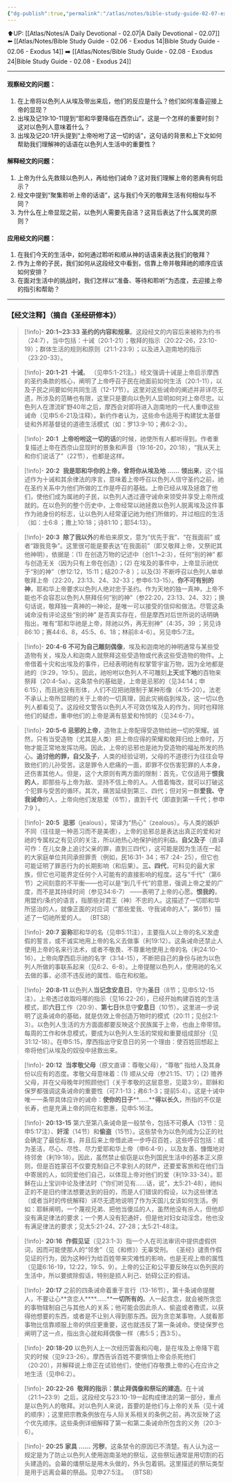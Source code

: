 ```yaml
---
{"dg-publish":true,"permalink":"/atlas/notes/bible-study-guide-02-07-exodus-20/"}
---
```


⬆️UP: [[Atlas/Notes/A Daily Devotional - 02.07\|A Daily Devotional - 02.07]]
⬅️ [[Atlas/Notes/Bible Study Guide - 02.06 - Exodus 14\|Bible Study Guide - 02.06 - Exodus 14]]
➡️ [[Atlas/Notes/Bible Study Guide - 02.08 - Exodus 24\|Bible Study Guide - 02.08 - Exodus 24]] 

---
#### 观察经文的问题：
1. 在上帝将以色列人从埃及带出来后，他们的反应是什么？他们如何准备迎接上帝的显现？
2. 出埃及记19:10-11提到“耶和华要降临在西奈山”，这是一个怎样的重要时刻？这对以色列人意味着什么？
3. 出埃及记20:1开头提到“上帝吩咐了这一切的话”，这句话的背景和上下文如何帮助我们理解神的话语在以色列人生活中的重要性？

#### 解释经文的问题：
1. 上帝为什么先救赎以色列人，再给他们诫命？这对我们理解上帝的恩典有何启示？
2. 经文中提到“聚集聆听上帝的话语”，这与我们今天的敬拜生活有何相似与不同？
3. 为什么在上帝显现之前，以色列人需要先自洁？这背后表达了什么属灵的原则？

#### 应用经文的问题：
1. 在我们今天的生活中，如何通过聆听和顺从神的话语来表达我们的敬拜？
2. 作为上帝的子民，我们如何从这段经文中看到，信靠上帝并敬拜祂的顺序应该如何安排？
3. 在面对生活中的挑战时，我们怎样以“准备、等待和聆听”为态度，去迎接上帝的指引和帮助？

---
### 【经文注释】（摘自《圣经研修本》）

> [!info]- **20:1~23:33** 
> **圣约的内容和规章**。这段经文的内容后来被称为约书（24:7），当中包括：十诫（20:1-21）；敬拜的指示（20:22-26，23:10-19）；群体生活的规则和原则（21:1-23:9）；以及进入迦南地的指示（23:20-33）。

> [!info]- **20:1-21** 
> **十诫**。 （见申5:1-21注。）经文强调十诫是上帝启示摩西的圣约条款的核心，阐明了上帝呼召子民在祂面前如何生活（20:1-11），以及子民之间要如何共同生活（12-17节）。这里对这些诫命的阐述并非详尽无遗，所涉及的范畴也有限，这里只是要向以色列人显明如何对上帝尽忠。以色列人在漂流旷野40年之后，摩西会对即将进入迦南地的一代人重申这些诫命（见申5:6-21及注释）。新约作者认为，这些命令适用于构建犹太基督徒和外邦基督徒的道德生活模式（如：罗13:9-10；弗6:2-3）。

> [!info]- **20:1** 
> **上帝吩咐这一切的话**的时候，祂使所有人都听得到。作者重复描述上帝在西奈山显现时的景象和声音（19:16-20，20:18），“我从天上和你们说话了”（22节），也都是这样。

> [!info]- **20:2** 
> **我是耶和华你的上帝，曾将你从埃及地** **……** **领出来**，这个描述作为十诫和其余律法的序言，意味着上帝呼召以色列人信守圣约之前，祂在圣约关系中为他们所做的工作是呼召的基础。上帝已经从埃及拯救了他们，使他们成为属祂的子民，以色列人透过遵守诫命来领受并享受上帝所成就的。在以色列的整个历史中，上帝经常以祂拯救以色列人脱离埃及这件事作为祂身份的标志，让以色列人经常谨记祂为他们所做的，并过相应的生活（如：士6:8 ；撒上10:18；诗81:10；耶54:13）。

> [!info]- **20:3** 
> **除了我以外**的希伯来原文，意为“优先于我”、“在我面前” 或者“跟我竞争”。这里很可能是要表达“在我面前”（即又敬拜上帝，又祭祀其他神明），依据是：(1) 在创造万物的记述中（创1:1~2:3），任何“别的神” 都与创造无关（因为只有上帝在创造）；(2) 在埃及的事件中，上帝显示祂优于“别的神”（参12:12，15:11；结20:7-8 ）；以及(3) 不断呼召以色列人单单敬拜上帝（22:20，23:13、24、32-33；参申6:13-15）。**你不可有别的神**，耶和华上帝要求以色列人绝对忠于圣约。作为天地的独一真神，上帝不能也不会容忍以色列人祭拜任何“别的神”（参22:20，23:13、24、32）；换句话说，敬拜独一真神的一神论，是唯一可以接受的信仰和做法。尽管这条诫命没有评论这些“别的神” 是否真实存在，但是摩西对后世所说的话明确指出，唯有“耶和华祂是上帝，除祂以外，再无别神”（4:35，39 ；另见诗86:10；赛44:6、8，45:5、6、18；林前8:4-6）。另见申5:7注。

> [!info]- **20:4-6** 
> **不可为自己雕刻偶像**，埃及和迦南地的神明通常与某些受造物有关，埃及人和迦南人就祭拜这些受造物或代表这些受造物的物件。上帝借着十灾和出埃及的事件，已经表明祂有权掌管宇宙万物，因为全地都是祂的（9:29，19:5）。因此，祂吩咐以色列人不可雕刻**上天**或**下地**的百物来祭拜（20:4-5a）。这条禁令的基础是，上帝是忌邪的（见34:14；申6:15），而且祂没有形体，人们不应把祂限制于某种形像（4:15-20）。法老不承认上帝所显明的关于上帝的一切真理，因此灾祸临到埃及，这一切以色列人都看见了。这段经文警告以色列人不可效仿埃及人的作为，同时也释除他们的疑虑，重申他们的上帝是满有慈爱和怜悯的（见34:6-7）。

> [!info]- **20:5-6**
> **忌邪的上帝**，造物主上帝配得受造物给祂一切的荣耀。诚然，只有当受造物（尤其是人类）把上帝应得的荣耀和敬拜归给上帝时，万物才能正常地发挥功用。因此，上帝的忌邪也是祂为受造物的福祉所发的热心。**追讨他的罪，自父及子**，人类的经验证明，父母的不道德行为往往会导致他们的儿孙受苦。这是罪令人悲痛的一面，即罪不仅伤害犯罪的人本身，还伤害其他人。但是，这个大原则有两方面的限制：首先，它仅适用于**恨我的人**，即那些与上帝为敌、坚持不信上帝的人。人借着悔改，就可以打破这个犯罪与受苦的循环。其次，痛苦延续到第三、四代；但对另一群**爱我、守我诫命**的人，上帝向他们发慈爱（6节），直到千代（即直到第一千代；参申7:9 ）。

> [!info]- **20:5** 
> **忌邪**（jealous），常译为“热心”（zealous）。与人类的嫉妒不同（往往是一种恶习而不是美德），上帝的忌邪总是表达出真正的爱和对祂的专属权之有见识的关注，所以祂热心地保护祂的利益。**自父及子**（直译可作：在儿女身上追讨父亲的罪，直到三四代），这可能是因为生活在一起的大家庭单位共同承担罪责（例如，民16:31- 34；书7 :24- 25），但它也可能证明了罪恶行为的长期影响（和后果）。**三、四代**，可料见的最大家族，但它也可能界定任何个人可能有的直接影响的程度。这与“千代”（第6节）之间刻意的不平衡——也可以是“到几千代”的意思，强调上帝之爱的广度，而不是其持续时间（参见34:6-7） ——表明了上帝的心愿。**恨我的**，用盟约/条约的语言，指那些对君王（神）不忠的人。这描述了一切耶和华所惩治的人，就像正面的对应词（“那些爱我、守我诫命的人”，第6节）描述了一切祂所爱的人。 （BTSB）

> [!info]- **20:7**
> **妄称**耶和华的名（见申5:11注），主要指人以上帝的名义发虚假的誓言，或不诚实地用上帝的名义去做事（利19:12）。这条诫命还禁止人使用上帝的名来行法术，或者不敬畏、不尊重地使用上帝的名（利24:10-16）。上帝向摩西启示祂的名字（3:14-15），不断把自己的身份与祂为以色列人所做的事联系起来（见6:2、6-8）。上帝提醒以色列人，使用祂的名义去做的事，必须不违反祂的属性、临在和权能。

> [!info]- **20:8-11**
> 以色列人**当记念安息日**，守为**圣日**（8节；见申5:12-15注）。上帝透过收取吗哪的指示（见16:22-26），已经开始构建百姓的生活模式，即**六日**工作（20:9）、**第七日**休息守**安息日**（10节）。这里进一步说明了这条诫命的基础，就是仿效上帝创造万物时的模式（20:11；见创2:1-3）。以色列人生活的方方面面都要反映这个民族属于上帝，也由上帝带领。每周的工作和休息模式，要成为以色列人生活的常规和重要组成部分（见31:12-18）。在申5:15，摩西指出守安息日的另一个理由：使百姓回想起上帝将他们从埃及的奴役中拯救出来。

> [!info]- **20:12** 
> **当孝敬父母**（原文直译：尊敬父母），“尊敬” 指给人及其身份以应有的态度。孝敬父母意味着：(1) 顺从父母（参21:15、17）；(2) 赡养父母，并在父母晚年时照顾他们（关于孝敬的这层意思，见箴3:9）。耶稣和保罗都强调这条诫命的重要性（可7:1-13；弗6:1-3；提前5:4）。这是十诫中唯一一条带具体应许的诫命：**使你的日子****……****得以长久**，所指的不仅是长寿，也是充满上帝的同在和恩惠，见申5:16注。

> [!info]- **20:13-15**
> 第六至第八条诫命是一般禁令，包括不可**杀人**（13节：见申5:17注）、**奸淫**（14节）和**偷盗**（15节）。这些禁令为以色列成为公正的社会确定了最低标准，并且后来上帝借此进一步呼召百姓，这些呼召包括：成为圣洁，尽心、尽性、尽力爱耶和华上帝（申6:4-9），以及友善、慷慨地对待邻舍（利19:18）。因此，虽然禁止偷窃是以色列国民生活中的基本正义原则，但是百姓蒙召不仅要克制自己不拿别人的财产，还要爱客旅和在他们当中寄居的人，如同爱他们自己，以体现上帝对他们的爱（利19:33-34）。耶稣在山上宝训中论及律法时（“你们听见有……话，说”，太5:21-48），祂纠正的不是旧约律法想要达到的目的，而是人们错误的假设，以为这些律法（或者当时的传统解释）详尽无遗地说明了作为天国儿女该如何生活。例如：耶稣阐明，一个蔑视兄弟、把他当傻瓜的人，虽然他没有杀人，但他却没有满足律法的要求；一个男人没有犯通奸，但是他对妇女动淫念，他也没有满足律法的要求；见太5:21-24、27-28；太5:21-48注。

> [!info]- **20:16** 
> **作假见证**（见23:1-3）指一个人在司法审讯中提供虚假供词，因而可能使那人的“邻舍”（见《和修》）无辜受刑。 《圣经》谴责作假见证的行为，因为这种行为给百姓带来灾难性的影响，也是无视上帝的属性（见箴6:16-19，12:22，19:5、9）。上帝的公正和公平要反映在以色列民的生活中，所以要摈除假话，特别是损人利己、妨碍公正的假话。

> [!info]- **20:17**
> 之前的四条诫命着重于言行（13-16节），第十条诫命提醒人，不要让心**贪恋人****……****一切所有的**。人一起贪念，就会被所贪恋的事物辖制自己与其他人的关系；他可能会因此杀人、偷盗或者撒谎，以获得他想要的东西，或者是不让别人得到那东西。因为贪恋某事物，人就看那事物比信靠顺服上帝的供应更重要，这也就违反了第一条诫命。使徒保罗也阐明了这一点，指出贪心就和拜偶像一样（弗5:5；西3:5）。

> [!info]- **20:18-20**
> 以色列人上一次经历雷轰和闪电，是在埃及上帝降下雹灾的时候（见9:23-26）。摩西告诉百姓不要惧怕上帝会杀死他们（20:20），并解释说上帝正在试验他们，使他们存敬畏上帝的心在应许之地生活（见申6:2）。

> [!info]- **20:22-26** 
> **敬拜的指示：禁止拜偶像和祭坛的建造**。在十诫（21:1~23:9）之后，这段经文与23:10-19一起构成律法的第一部分，重点是以色列人的敬拜。对以色列人来说，首要的是他们与上帝的关系（见十诫的顺序）；这里把宗教条例放在与人际关系相关的条例之前，再次反映了这个优先顺序。这些条例详细解释了第一和第二条诫命所包含的义务（20:3-6）。

> [!info]- **20:25**
> **家具** **……** **污秽**。这条禁令的原因已不清楚。有人认为这一规定是为了防止以色列人使用迦南圣地的祭坛，这些祭坛通常是用切割的石头建造的。会幕的燔祭坛是用木头做的，外头包着铜。这里描述的祭坛类型是用于远离会幕的祭品。见申27:5注。 （BTSB）